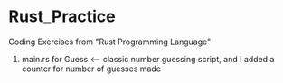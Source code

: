 # Rust_Practice
Coding Exercises from "Rust Programming Language"

1)  main.rs for Guess <-- classic number guessing script, and I added a counter for number of guesses made
